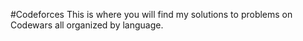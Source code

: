 #Codeforces
This is where you will find my solutions to problems on Codewars all organized by language.